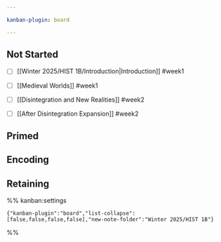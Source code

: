 ```yaml
---

kanban-plugin: board

---
```


## Not Started

- [ ] [[Winter 2025/HIST 1B/Introduction|Introduction]] #week1
- [ ] [[Medieval Worlds]] #week1
- [ ] [[Disintegration and New Realities]] #week2
- [ ] [[After Disintegration Expansion]] #week2


## Primed



## Encoding



## Retaining





%% kanban:settings
```
{"kanban-plugin":"board","list-collapse":[false,false,false,false],"new-note-folder":"Winter 2025/HIST 1B"}
```
%%